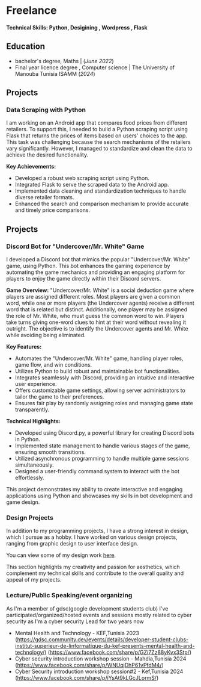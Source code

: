 # Freelance

#### Technical Skills: Python, Desigining , Wordpress , Flask

## Education
- bachelor's degree, Maths | (_June 2022_)								       		
- Final year licence degree , Computer science | The University of Manouba Tunisia ISAMM (_2024_)	 			        		

## Projects
### Data Scraping with Python

I am working on an Android app that compares food prices from different retailers. To support this, I needed to build a Python scraping script using Flask that returns the prices of items based on users' choices to the app. This task was challenging because the search mechanisms of the retailers vary significantly. However, I managed to standardize and clean the data to achieve the desired functionality.

**Key Achievements:**
- Developed a robust web scraping script using Python.
- Integrated Flask to serve the scraped data to the Android app.
- Implemented data cleaning and standardization techniques to handle diverse retailer formats.
- Enhanced the search and comparison mechanism to provide accurate and timely price comparisons.

## Projects
### Discord Bot for "Undercover/Mr. White" Game

I developed a Discord bot that mimics the popular "Undercover/Mr. White" game, using Python. This bot enhances the gaming experience by automating the game mechanics and providing an engaging platform for players to enjoy the game directly within their Discord servers.

**Game Overview:**
"Undercover/Mr. White" is a social deduction game where players are assigned different roles. Most players are given a common word, while one or more players (the Undercover agents) receive a different word that is related but distinct. Additionally, one player may be assigned the role of Mr. White, who must guess the common word to win. Players take turns giving one-word clues to hint at their word without revealing it outright. The objective is to identify the Undercover agents and Mr. White while avoiding being eliminated.

**Key Features:**
- Automates the "Undercover/Mr. White" game, handling player roles, game flow, and win conditions.
- Utilizes Python to build robust and maintainable bot functionalities.
- Integrates seamlessly with Discord, providing an intuitive and interactive user experience.
- Offers customizable game settings, allowing server administrators to tailor the game to their preferences.
- Ensures fair play by randomly assigning roles and managing game state transparently.

**Technical Highlights:**
- Developed using Discord.py, a powerful library for creating Discord bots in Python.
- Implemented state management to handle various stages of the game, ensuring smooth transitions.
- Utilized asynchronous programming to handle multiple game sessions simultaneously.
- Designed a user-friendly command system to interact with the bot effortlessly.

This project demonstrates my ability to create interactive and engaging applications using Python and showcases my skills in bot development and game design.

### Design Projects

In addition to my programming projects, I have a strong interest in design, which I pursue as a hobby. I have worked on various design projects, ranging from graphic design to user interface design.

You can view some of my design work [here](https://drive.google.com/drive/folders/1yA3nKpvgHqZcvfbLyZvRZQgX2uyVbdgj?usp=sharing).

This section highlights my creativity and passion for aesthetics, which complement my technical skills and contribute to the overall quality and appeal of my projects.


### Lecture/Public Speaking/event organizing
As I'm a member of gdsc(google development students club) I've participated/organized/hosted events and sessions mostly related to cyber security as I'm a cyber security Lead for two years now  
- Mental Health and Technology - KEF,Tunisia 2023
(https://gdsc.community.dev/events/details/developer-student-clubs-institut-superieur-de-linformatique-du-kef-presents-mental-health-and-technology/)
(https://www.facebook.com/share/p/GZi7Zz88yKvx3Stp/)
- Cyber security introduction workshop session - Mahdia,Tunisia 2024 (https://www.facebook.com/share/p/WNUqjDhP61vPfdM4/)
- Cyber Security introduction workshop session#2 - Kef,Tunisia 2024 (https://www.facebook.com/share/p/iYsAt9kLGcJLormS/)

